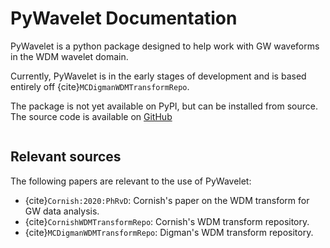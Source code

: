 # PyWavelet Documentation

PyWavelet is a python package designed to help work with GW waveforms in the WDM wavelet domain.

Currently, PyWavelet is in the early stages of development and is based entirely off {cite}`MCDigmanWDMTransformRepo`. 

The package is not yet available on PyPI, but can be installed from source. The source code is available on [GitHub](https://github.com/avivajpeyi/pywavelet)



```{tableofcontents}
```

## Relevant sources

The following papers are relevant to the use of PyWavelet:

- {cite}`Cornish:2020:PhRvD`: Cornish's paper on the WDM transform for GW data analysis.
- {cite}`CornishWDMTransformRepo`: Cornish's WDM transform repository.
- {cite}`MCDigmanWDMTransformRepo`: Digman's WDM transform repository.




```{bibliography}
```